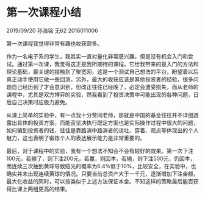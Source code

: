 # 第一次课程小结

2019/09/20  孙浩铭  无62  2016011006

第一次课程我觉得非常有趣也收获颇多。

作为一名电子系的学生，我其实一直对量化非常感兴趣，但是没有机会入门和尝试。通过第一次课，我觉得这正是我所期待的课程。它给我带来的是入门的方法和理论基础，最关键的接触到了聚宽网，这是一个测试自己想法的平台，盼望着以后真正动手使用它做一些回测。另外，最大的收获应该是其他投资者的经验，很多问题自己经历到了才会意识到，但改正往往已经晚了，必定会遭受损失，而从老师的课程中，尤其是双方博弈的实验，然我看到了投资决策中可能出现的各种问题，日后自己决策时应极力避免。

从课上简单的实验中，有一点我十分赞同老师，那就是中国的基金往往并不详细透露出具体的投资方案，而能否坚决执行既定方案也是实际操作过程中很大的问题，如何骗到投资者的钱，往往是靠路演中路演者的谈吐、穿着、观点等体现出的个人魅力，这也表明了锻炼个人的表达展示能力是非常重要的。

最后，对于课程中的实验，我有一个想法不知会不会有较好的效果。第一次下注100元，若输了，则下注200元，若赢，则回本，若输，则下注500元，仍回本，而连续三次抽到黄球导致赔光的概率为6.4%低于10%，比较安全，在实验中，也确实并未出现连续黄球的情况。只要当前总资产大于一千元，逐渐增加下注金额，最大化收益的同时，可以按类似于上述方法保证本金。不知这样的策略最后能否获得比课上两组更高的结果。
